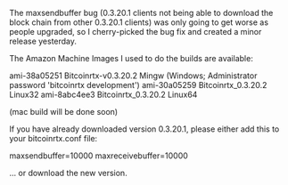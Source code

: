 The maxsendbuffer bug (0.3.20.1 clients not being able to download the block chain from other 0.3.20.1 clients) was only going to get
worse as people upgraded, so I cherry-picked the bug fix and created a minor release yesterday.

The Amazon Machine Images I used to do the builds are available:

  ami-38a05251   Bitcoinrtx-v0.3.20.2 Mingw    (Windows; Administrator password 'bitcoinrtx development')
  ami-30a05259   Bitcoinrtx_0.3.20.2 Linux32
  ami-8abc4ee3   Bitcoinrtx_0.3.20.2 Linux64

(mac build will be done soon)

If you have already downloaded version 0.3.20.1, please either add this to your bitcoinrtx.conf file:

  maxsendbuffer=10000
  maxreceivebuffer=10000

... or download the new version.
